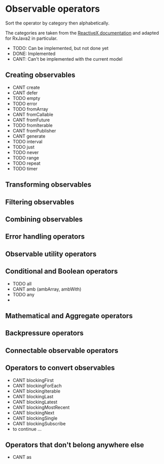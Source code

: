 Observable operators
====================

Sort the operator by category then alphabetically.

The categories are taken from the [ReactiveX documentation](http://reactivex.io/documentation/operators.html)
and adapted for RxJava2 in particular.

- TODO: Can be implemented, but not done yet
- DONE: Implemented
- CANT: Can't be implemented with the current model

Creating observables
--------------------

- CANT create
- CANT defer
- TODO empty
- TODO error
- TODO fromArray
- CANT fromCallable
- CANT fromFuture
- TODO fromIterable
- CANT fromPublisher
- CANT generate
- TODO interval
- TODO just
- TODO never
- TODO range
- TODO repeat
- TODO timer

Transforming observables
------------------------



Filtering observables
---------------------


Combining observables
---------------------


Error handling operators
------------------------


Observable utility operators
----------------------------


Conditional and Boolean operators
---------------------------------

- TODO all
- CANT amb (ambArray, ambWith)
- TODO any
-


Mathematical and Aggregate operators
------------------------------------


Backpressure operators
----------------------


Connectable observable operators
--------------------------------


Operators to convert observables
--------------------------------

- CANT blockingFirst
- CANT blockingForEach
- CANT blockingIterable
- CANT blockingLast
- CANT blockingLatest
- CANT blockingMostRecent
- CANT blockingNext
- CANT blockingSingle
- CANT blockingSubscribe
- to continue ...

Operators that don't belong anywhere else
-----------------------------------------

- CANT as
